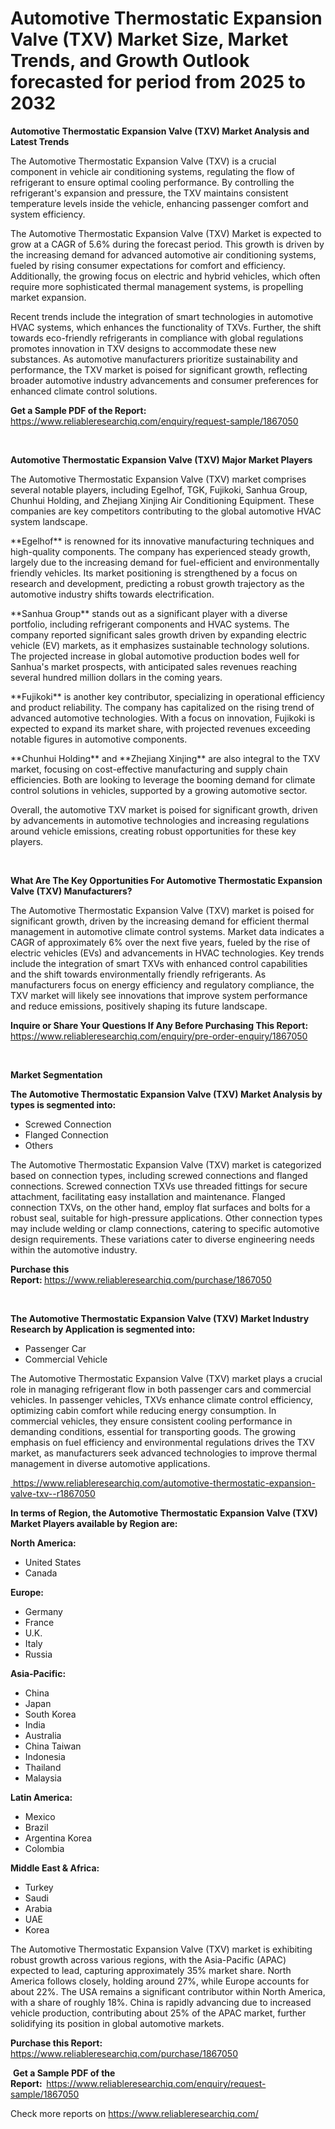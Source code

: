 <p><h1>Automotive Thermostatic Expansion Valve (TXV) Market Size, Market Trends, and Growth Outlook forecasted for period from 2025 to 2032</h1></p><p><strong>Automotive Thermostatic Expansion Valve (TXV) Market Analysis and Latest Trends</strong></p>
<p><p>The Automotive Thermostatic Expansion Valve (TXV) is a crucial component in vehicle air conditioning systems, regulating the flow of refrigerant to ensure optimal cooling performance. By controlling the refrigerant's expansion and pressure, the TXV maintains consistent temperature levels inside the vehicle, enhancing passenger comfort and system efficiency.</p><p>The Automotive Thermostatic Expansion Valve (TXV) Market is expected to grow at a CAGR of 5.6% during the forecast period. This growth is driven by the increasing demand for advanced automotive air conditioning systems, fueled by rising consumer expectations for comfort and efficiency. Additionally, the growing focus on electric and hybrid vehicles, which often require more sophisticated thermal management systems, is propelling market expansion.</p><p>Recent trends include the integration of smart technologies in automotive HVAC systems, which enhances the functionality of TXVs. Further, the shift towards eco-friendly refrigerants in compliance with global regulations promotes innovation in TXV designs to accommodate these new substances. As automotive manufacturers prioritize sustainability and performance, the TXV market is poised for significant growth, reflecting broader automotive industry advancements and consumer preferences for enhanced climate control solutions.</p></p>
<p><strong>Get a Sample PDF of the Report:&nbsp;</strong> <a href="https://www.reliableresearchiq.com/enquiry/request-sample/1867050?utm_campaign=2324&utm_medium=2&utm_source=Github&utm_content=ia&utm_term=31032025&utm_id=automotive-thermostatic-expansion-valve-txv">https://www.reliableresearchiq.com/enquiry/request-sample/1867050</a></p>
<p>&nbsp;</p>
<p><strong>Automotive Thermostatic Expansion Valve (TXV) Major Market Players</strong></p>
<p><p>The Automotive Thermostatic Expansion Valve (TXV) market comprises several notable players, including Egelhof, TGK, Fujikoki, Sanhua Group, Chunhui Holding, and Zhejiang Xinjing Air Conditioning Equipment. These companies are key competitors contributing to the global automotive HVAC system landscape.</p><p>**Egelhof** is renowned for its innovative manufacturing techniques and high-quality components. The company has experienced steady growth, largely due to the increasing demand for fuel-efficient and environmentally friendly vehicles. Its market positioning is strengthened by a focus on research and development, predicting a robust growth trajectory as the automotive industry shifts towards electrification.</p><p>**Sanhua Group** stands out as a significant player with a diverse portfolio, including refrigerant components and HVAC systems. The company reported significant sales growth driven by expanding electric vehicle (EV) markets, as it emphasizes sustainable technology solutions. The projected increase in global automotive production bodes well for Sanhua's market prospects, with anticipated sales revenues reaching several hundred million dollars in the coming years.</p><p>**Fujikoki** is another key contributor, specializing in operational efficiency and product reliability. The company has capitalized on the rising trend of advanced automotive technologies. With a focus on innovation, Fujikoki is expected to expand its market share, with projected revenues exceeding notable figures in automotive components.</p><p>**Chunhui Holding** and **Zhejiang Xinjing** are also integral to the TXV market, focusing on cost-effective manufacturing and supply chain efficiencies. Both are looking to leverage the booming demand for climate control solutions in vehicles, supported by a growing automotive sector.</p><p>Overall, the automotive TXV market is poised for significant growth, driven by advancements in automotive technologies and increasing regulations around vehicle emissions, creating robust opportunities for these key players.</p></p>
<p>&nbsp;</p>
<p><strong>What Are The Key Opportunities For Automotive Thermostatic Expansion Valve (TXV) Manufacturers?</strong></p>
<p><p>The Automotive Thermostatic Expansion Valve (TXV) market is poised for significant growth, driven by the increasing demand for efficient thermal management in automotive climate control systems. Market data indicates a CAGR of approximately 6% over the next five years, fueled by the rise of electric vehicles (EVs) and advancements in HVAC technologies. Key trends include the integration of smart TXVs with enhanced control capabilities and the shift towards environmentally friendly refrigerants. As manufacturers focus on energy efficiency and regulatory compliance, the TXV market will likely see innovations that improve system performance and reduce emissions, positively shaping its future landscape.</p></p>
<p><strong>Inquire or Share Your Questions If Any Before Purchasing This Report:</strong> <a href="https://www.reliableresearchiq.com/enquiry/pre-order-enquiry/1867050?utm_campaign=2324&utm_medium=2&utm_source=Github&utm_content=ia&utm_term=31032025&utm_id=automotive-thermostatic-expansion-valve-txv">https://www.reliableresearchiq.com/enquiry/pre-order-enquiry/1867050</a></p>
<p>&nbsp;</p>
<p><strong>Market Segmentation</strong></p>
<p><strong>The Automotive Thermostatic Expansion Valve (TXV) Market Analysis by types is segmented into:</strong></p>
<p><ul><li>Screwed Connection</li><li>Flanged Connection</li><li>Others</li></ul></p>
<p><p>The Automotive Thermostatic Expansion Valve (TXV) market is categorized based on connection types, including screwed connections and flanged connections. Screwed connection TXVs use threaded fittings for secure attachment, facilitating easy installation and maintenance. Flanged connection TXVs, on the other hand, employ flat surfaces and bolts for a robust seal, suitable for high-pressure applications. Other connection types may include welding or clamp connections, catering to specific automotive design requirements. These variations cater to diverse engineering needs within the automotive industry.</p></p>
<p><strong>Purchase this Report:&nbsp;</strong><a href="https://www.reliableresearchiq.com/purchase/1867050?utm_campaign=2324&utm_medium=2&utm_source=Github&utm_content=ia&utm_term=31032025&utm_id=automotive-thermostatic-expansion-valve-txv">https://www.reliableresearchiq.com/purchase/1867050</a></p>
<p>&nbsp;</p>
<p><strong>The Automotive Thermostatic Expansion Valve (TXV) Market Industry Research by Application is segmented into:</strong></p>
<p><ul><li>Passenger Car</li><li>Commercial Vehicle</li></ul></p>
<p><p>The Automotive Thermostatic Expansion Valve (TXV) market plays a crucial role in managing refrigerant flow in both passenger cars and commercial vehicles. In passenger vehicles, TXVs enhance climate control efficiency, optimizing cabin comfort while reducing energy consumption. In commercial vehicles, they ensure consistent cooling performance in demanding conditions, essential for transporting goods. The growing emphasis on fuel efficiency and environmental regulations drives the TXV market, as manufacturers seek advanced technologies to improve thermal management in diverse automotive applications.</p></p>
<p><a href="https://www.reliableresearchiq.com/automotive-thermostatic-expansion-valve-txv--r1867050?utm_campaign=2324&utm_medium=2&utm_source=Github&utm_content=ia&utm_term=31032025&utm_id=automotive-thermostatic-expansion-valve-txv">&nbsp;https://www.reliableresearchiq.com/automotive-thermostatic-expansion-valve-txv--r1867050</a></p>
<p><strong>In terms of Region, the Automotive Thermostatic Expansion Valve (TXV) Market Players available by Region are:</strong></p>
<p>
    <p> <strong> North America: </strong>
        <ul>
            <li>United States</li>
            <li>Canada</li>
        </ul>
        </p> 
    <p> <strong> Europe: </strong>
        <ul>
            <li>Germany</li>
            <li>France</li>
            <li>U.K.</li>
            <li>Italy</li>
            <li>Russia</li>
        </ul>
        </p> 
    <p> <strong> Asia-Pacific: </strong>
        <ul>
            <li>China</li>
            <li>Japan</li>
            <li>South Korea</li>
            <li>India</li>
            <li>Australia</li>
            <li>China Taiwan</li>
            <li>Indonesia</li>
            <li>Thailand</li>
            <li>Malaysia</li>
        </ul>
        </p> 
    <p> <strong> Latin America: </strong>
        <ul>
            <li>Mexico</li>
            <li>Brazil</li>
            <li>Argentina Korea</li>
            <li>Colombia</li>
        </ul>
        </p> 
    <p> <strong> Middle East & Africa: </strong>
        <ul>
            <li>Turkey</li>
            <li>Saudi</li>
            <li>Arabia</li>
            <li>UAE</li>
            <li>Korea</li>
        </ul>
    </p>
    </p>
<p><p>The Automotive Thermostatic Expansion Valve (TXV) market is exhibiting robust growth across various regions, with the Asia-Pacific (APAC) expected to lead, capturing approximately 35% market share. North America follows closely, holding around 27%, while Europe accounts for about 22%. The USA remains a significant contributor within North America, with a share of roughly 18%. China is rapidly advancing due to increased vehicle production, contributing about 25% of the APAC market, further solidifying its position in global automotive markets.</p></p>
<p><strong>Purchase this Report: </strong><a href="https://www.reliableresearchiq.com/purchase/1867050?utm_campaign=2324&utm_medium=2&utm_source=Github&utm_content=ia&utm_term=31032025&utm_id=automotive-thermostatic-expansion-valve-txv">https://www.reliableresearchiq.com/purchase/1867050</a></p>
<p>&nbsp;<strong>Get a Sample PDF of the Report:&nbsp;&nbsp;</strong><a href="https://www.reliableresearchiq.com/enquiry/request-sample/1867050?utm_campaign=2324&utm_medium=2&utm_source=Github&utm_content=ia&utm_term=31032025&utm_id=automotive-thermostatic-expansion-valve-txv">https://www.reliableresearchiq.com/enquiry/request-sample/1867050</a></p>
<p><strong></strong></p>
<p>Check more reports on <a href="https://www.reliableresearchiq.com/?utm_campaign=2324&utm_medium=2&utm_source=Github&utm_content=ia&utm_term=31032025&utm_id=automotive-thermostatic-expansion-valve-txv">https://www.reliableresearchiq.com/</a></p>